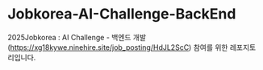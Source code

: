 # Jobkorea-AI-Challenge-BackEnd
2025Jobkorea : AI Challenge - 백엔드 개발(https://xg18kywe.ninehire.site/job_posting/HdJL2ScC) 참여를 위한 레포지토리입니다.

